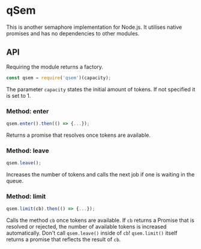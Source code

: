 # qSem

This is another semaphore implementation for Node.js. It utilises native promises and has no dependencies to other modules.

## API

Requiring the module returns a factory.

```js
const qsem = require('qsem')(capacity);
```

The parameter ```capacity``` states the initial amount of tokens. If not specified it is set to 1.

### Method: enter

```js
qsem.enter().then(() => {...});
```

Returns a promise that resolves once tokens are available.

### Method: leave

```js
qsem.leave();
```

Increases the number of tokens and calls the next job if one is waiting in the queue.

### Method: limit

```js
qsem.limit(cb).then(() => {...});
```

Calls the method ```cb``` once tokens are available. If ```cb``` returns a Promise that is resolved or rejected, the number of available tokens is increased automatically. Don't call ```qsem.leave()``` inside of ```cb```! ```qsem.limit()``` itself returns a promise that reflects the result of ```cb```.
